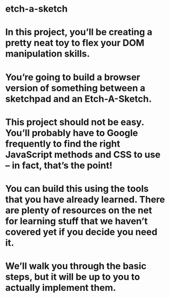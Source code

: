 # etch-a-sketch
# In this project, you’ll be creating a pretty neat toy to flex your DOM manipulation skills.
# You’re going to build a browser version of something between a sketchpad and an Etch-A-Sketch.

# This project should not be easy. You’ll probably have to Google frequently to find the right JavaScript methods and CSS to use – in fact, that’s the point! 
# You can build this using the tools that you have already learned. There are plenty of resources on the net for learning stuff that we haven’t covered yet if you decide you need it. 
# We’ll walk you through the basic steps, but it will be up to you to actually implement them.
